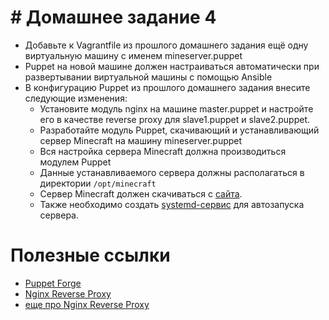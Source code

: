 # # Домашнее задание 4

- Добавьте к Vagrantfile из прошлого домашнего задания ещё одну виртуальную машину с именем mineserver.puppet
- Puppet на новой машине должен настраиваться автоматически при развертывании виртуальной машины с помощью Ansible
- В конфигурацию Puppet из прошлого домашнего задания внесите следующие изменения:
  - Установите модуль nginx на машине master.puppet и настройте его в качестве reverse proxy для slave1.puppet и slave2.puppet.
  - Разработайте модуль Puppet, скачивающий и устанавливающий сервер Minecraft на машину mineserver.puppet
  - Вся настройка сервера Minecraft должна производиться модулем Puppet
  - Данные устанавливаемого сервера должны располагаться в директории `/opt/minecraft`
  - Сервер Minecraft должен скачиваться с [сайта](https://www.minecraft.net/ru-ru/download/server/).
  - Также необходимо создать [systemd-сервис](https://www.shellhacks.com/ru/systemd-service-file-example/) для автозапуска сервера.

# Полезные ссылки

- [Puppet Forge](https://forge.puppet.com)
- [Nginx Reverse Proxy](https://blog.bissquit.com/unix/obratnyj-proksi-na-nginx/)
- [еще про Nginx Reverse Proxy](https://routerus.com/nginx-reverse-proxy/)
